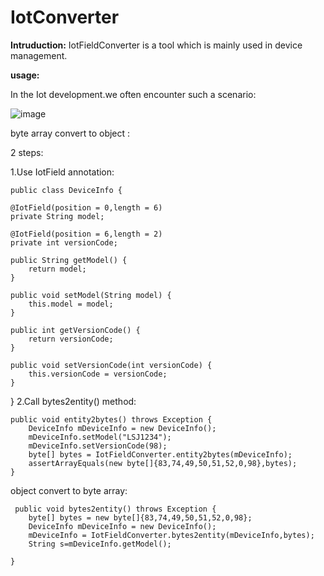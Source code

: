 # IotConverter

**Intruduction:**
IotFieldConverter is a tool which is mainly used in device management.     

**usage:**                 

In the Iot development.we often  encounter such a scenario:         

![image](https://github.com/roninCoderJ/IotConverter/raw/master/Pic/a.png)

byte array convert to object :       

2 steps:   

1.Use IotField annotation:

    public class DeviceInfo {

    @IotField(position = 0,length = 6)
    private String model;

    @IotField(position = 6,length = 2)
    private int versionCode;

    public String getModel() {
        return model;
    }

    public void setModel(String model) {
        this.model = model;
    }

    public int getVersionCode() {
        return versionCode;
    }

    public void setVersionCode(int versionCode) {
        this.versionCode = versionCode;
    }
}
2.Call bytes2entity() method:

   
    public void entity2bytes() throws Exception {
        DeviceInfo mDeviceInfo = new DeviceInfo();
        mDeviceInfo.setModel("LSJ1234");
        mDeviceInfo.setVersionCode(98);
        byte[] bytes = IotFieldConverter.entity2bytes(mDeviceInfo);
        assertArrayEquals(new byte[]{83,74,49,50,51,52,0,98},bytes);
    }
    
 object convert to byte array:
  

    
     public void bytes2entity() throws Exception {
        byte[] bytes = new byte[]{83,74,49,50,51,52,0,98};
        DeviceInfo mDeviceInfo = new DeviceInfo();
        mDeviceInfo = IotFieldConverter.bytes2entity(mDeviceInfo,bytes);
        String s=mDeviceInfo.getModel();

    }
    
